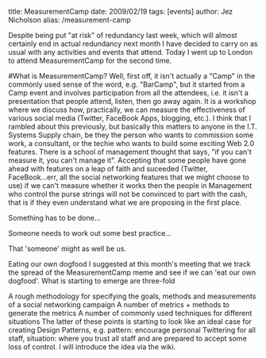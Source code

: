 title: ​​​​MeasurementCamp
date: 2009/02/19
tags: [events]
author: Jez Nicholson
alias: /measurement-camp

Despite being put "at risk" of redundancy last week, which will almost certainly end in actual redundancy next month I have decided to carry on as usual with any activities and events that attend. Today I went up to London to attend MeasurementCamp for the second time.

#What is MeasurementCamp?
Well, first off, it isn't actually a "Camp" in the commonly used sense of the word, e.g. "BarCamp", but it started from a Camp event and involves participation from all the attendees, i.e. it isn't a presentation that people attend, listen, then go away again. It is a workshop where we discuss how, practically, we can measure the effectiveness of various social media (Twitter, FaceBook Apps, blogging, etc.). I think that I rambled about this previously, but basically this matters to anyone in the I.T. Systems Supply chain, be they the person who wants to commission some work, a consultant, or the techie who wants to build some exciting Web 2.0 features. There is a school of management thought that says, "if you can't measure it, you can't manage it". Accepting that some people have gone ahead with features on a leap of faith and suceeded (Twitter, FaceBook...err, all the social networking features that we might choose to use) if we can't measure whether it works then the people in Management who control the purse strings will not be convinced to part with the cash, that is if they even understand what we are proposing in the first place.

Something has to be done...

Someone needs to work out some best practice...

That 'someone' might as well be us.

Eating our own dogfood
I suggested at this month's meeting that we track the spread of the MeasurementCamp meme and see if we can 'eat our own dogfood'. What is starting to emerge are three-fold

A rough methodology for specifying the goals, methods and measurements of a social networking campaign
A number of metrics + methods to generate the metrics
A number of commonly used techniques for different situations
The latter of these points is starting to look like an ideal case for creating Design Patterns, e.g. pattern: encourage personal Twittering for all staff, situation: where you trust all staff and are prepared to accept some loss of control. I will introduce the idea via the wiki.
